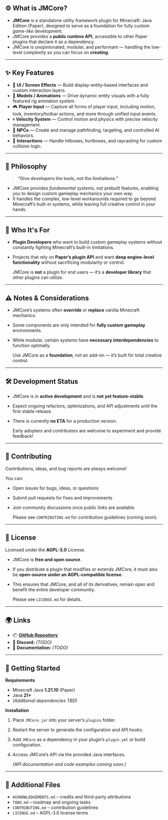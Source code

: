 ## ⚙️ What is JMCore?

- **JMCore** is a standalone utility framework plugin for Minecraft: Java Edition (Paper), designed to serve as a foundation for fully custom *game-like* development.
- JMCore provides a **public runtime API**, accessible to other Paper plugins that declare it as a dependency.
- JMCore is unopinionated, modular, and performant — handling the low-level complexity so you can focus on **creating**.
---
## ✨ Key Features

- 🎨 **UI / Screen Effects** — Build display-entity-based interfaces and custom interaction layers.
- 🧱 **Models / Animations** — Drive dynamic entity visuals with a fully featured rig animation system.
- 🎮 **Player Input** — Capture all forms of player input, including motion, look, inventory/hotbar actions, and more through unified input events.
- 🌀 **Velocity System** — Control motion and physics with precise velocity management.
- 🧍 **NPCs** — Create and manage pathfinding, targeting, and controlled AI behaviors.
- 🧩 **Interactions** — Handle hitboxes, hurtboxes, and raycasting for custom collision logic.
---
## 🧠 Philosophy

> **“Give developers the tools, not the limitations.”**

- JMCore provides *fundamental systems*, not prebuilt features, enabling you to design custom gameplay mechanics your own way.
- It handles the complex, low-level workarounds required to go beyond Minecraft’s built-in systems, while leaving full creative control in your hands.
---
## 👥 Who It's For

- **Plugin Developers** who want to build custom gameplay systems without constantly fighting Minecraft’s built-in limitations.
- Projects that rely on **Paper’s plugin API** and want **deep engine-level functionality** without sacrificing modularity or control.

	JMCore is **not** a plugin for end users — it’s a **developer library** that other plugins can utilize.
---
## ⚠️ Notes & Considerations

- JMCore’s systems often **override** or **replace** vanilla Minecraft mechanics.
- Some components are only intended for **fully custom gameplay** environments.
- While modular, certain systems have **necessary interdependencies** to function optimally.

	Use JMCore as a **foundation**, not an add-on — it’s built for total creative control.
---
## 🛠️ Development Status

- JMCore is in **active development** and is **not yet feature-stable**.
- Expect ongoing refactors, optimizations, and API adjustments until the first stable release.
- There is currently **no ETA** for a production version.

	Early adopters and contributors are welcome to experiment and provide feedback!
---
## 🤝 Contributing

Contributions, ideas, and bug reports are always welcome! 

You can:
- Open issues for bugs, ideas, or questions
- Submit pull requests for fixes and improvements
- Join community discussions once public links are available

	Please see `CONTRIBUTING.md` for contribution guidelines (coming soon).
---
## 📜 License

Licensed under the **AGPL-3.0** License.
- JMCore is **free and open source**.
- If you distribute a plugin that modifies or extends JMCore, it must also be **open-source under an AGPL-compatible license**.
- This ensures that JMCore, and all of its derivatives, remain open and benefit the entire developer community.

	Please see `LICENSE.md` for details.
---
## 🌍 Links

- 📦 **[GitHub Repository](https://github.com/milomach/jmcore)**
- 💬 **Discord:** *(TODO)*
- 🧭 **Documentation:** *(TODO)*
---
## 🚀 Getting Started

**Requirements**
- Minecraft Java **1.21.10** (Paper)
- Java **21+**
- _(Additional dependencies TBD)_

**Installation**
1. Place `JMCore.jar` into your server’s `plugins` folder.
2. Restart the server to generate the configuration and API hooks.
3. Add `JMCore` as a dependency in your plugin’s `plugin.yml` or build configuration.
4. Access JMCore’s API via the provided Java interfaces.

	*(API documentation and code examples coming soon.)*
---
## 🧾 Additional Files

- `ACKNOWLEDGEMENTS.md` – credits and third-party attributions
- `TODO.md` – roadmap and ongoing tasks
- `CONTRIBUTING.md` – contribution guidelines
- `LICENSE.md` – AGPL-3.0 license terms
